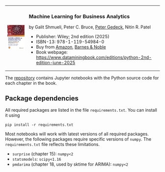 <table>
<tr>
<td><img src="img/mlba-python-cover.png" width=275></td>
<td>
    <h3>Machine Learning for Business Analytics</h3>
    <p>by Galit Shmueli, Peter C. Bruce, <a href="https://www.amazon.com/Peter-Gedeck/e/B082BJZJKX/">Peter Gedeck</a>, Nitin R. Patel</p>
    <ul>
    <li>Publisher: Wiley; 2nd edition (2025)</li>
    <li>ISBN-13: 978-1-119-54984-0</li>
    <li>Buy from 
      <a href="https://www.amazon.com/Machine-Learning-Business-Analytics-Applications/dp/1394286791/">Amazon</a>,
      <a href="https://www.barnesandnoble.com/w/machine-learning-for-business-analytics-galit-shmueli/1146602430">Barnes & Noble</a>
    </li>
    <li>Book webpage: <a href="https://www.dataminingbook.com/editions/python-2nd-edition-june-2025">https://www.dataminingbook.com/editions/python-2nd-edition-june-2025</a></li>
    </ul>
</td>
</tr>
</table>

The [repository](https://github.com/gedeck/mlba-python-notebooks) contains Jupyter notebooks with the Python source code for each chapter in the book.


## Package dependencies
All required packages are listed in the file `requirements.txt`. You can install it using 
```
pip install -r requirements.txt
```
Most notebooks will work with latest versions of all required packages. However, the following packages require specific versions of `numpy`. The `requirements.txt` file reflects these limitations.

- `surprise` (chapter 15): `numpy<2`
- `statsmodels`: `scipy<1.16`
- `pmdarima` (chapter 18, used by sktime for ARIMA): `numpy<2`

